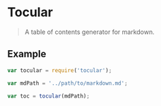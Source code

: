 # Tocular

> A table of contents generator for markdown.


## Example

```js
var tocular = require('tocular');

var mdPath = '../path/to/markdown.md';

var toc = tocular(mdPath);

```
